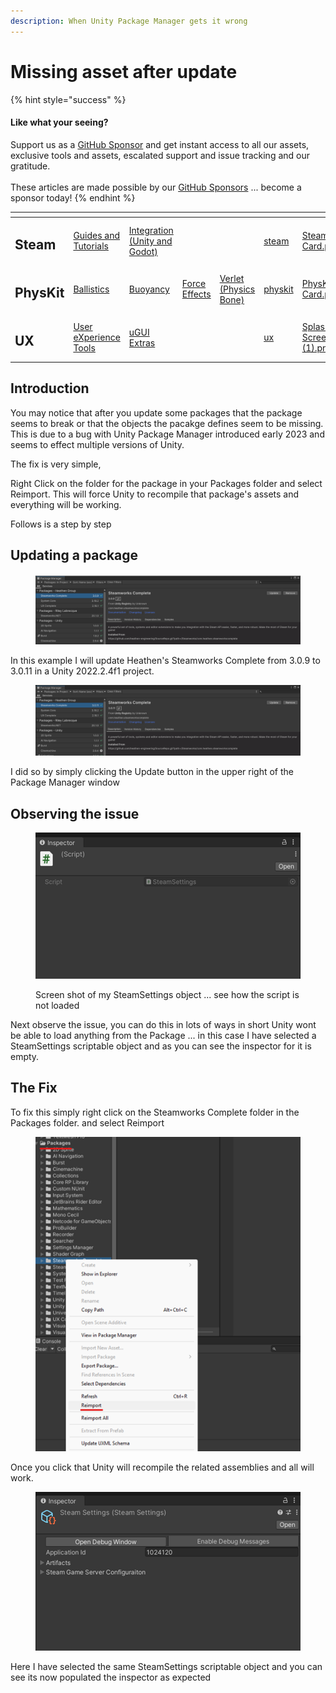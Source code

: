 ```yaml
---
description: When Unity Package Manager gets it wrong
---
```


# Missing asset after update

{% hint style="success" %}
#### Like what your seeing?

Support us as a [GitHub Sponsor](../../../become-a-sponsor/) and get instant access to all our assets, exclusive tools and assets, escalated support and issue tracking and our gratitude.\
\
These articles are made possible by our [GitHub Sponsors](../../../become-a-sponsor/) ... become a sponsor today!
{% endhint %}

<table data-view="cards"><thead><tr><th></th><th></th><th></th><th></th><th></th><th data-hidden data-card-target data-type="content-ref"></th><th data-hidden data-card-cover data-type="files"></th></tr></thead><tbody><tr><td><h2>Steam</h2></td><td><a href="../../steam/">Guides and Tutorials</a></td><td><a href="../../../assets/steamworks/">Integration (Unity and Godot)</a></td><td></td><td></td><td><a href="../../steam/">steam</a></td><td><a href="../../../.gitbook/assets/Steamworks Card.png">Steamworks Card.png</a></td></tr><tr><td><h2>PhysKit</h2></td><td><a href="../../../assets/physkit/learning/sample-scenes/1-ballistic-basics.md">Ballistics</a></td><td><a href="../../../assets/physkit/learning/sample-scenes/1-buoyancy-example.md">Buoyancy</a></td><td><a href="../../../assets/physkit/learning/sample-scenes/1-force-effect-fields.md">Force Effects</a></td><td><a href="../../../assets/physkit/learning/sample-scenes/2-verlet-spring-skinned-mesh.md">Verlet (Physics Bone)</a></td><td><a href="../../../assets/physkit/">physkit</a></td><td><a href="../../../.gitbook/assets/PhysKit Card.png">PhysKit Card.png</a></td></tr><tr><td><h2>UX</h2></td><td><a href="../../../assets/ux/learning/core-concepts/">User eXperience Tools</a></td><td><a href="../../../assets/ux/learning/ugui-extras/">uGUI Extras</a></td><td></td><td></td><td><a href="../../../assets/ux/">ux</a></td><td><a href="../../../.gitbook/assets/Splash Screen (1).png">Splash Screen (1).png</a></td></tr></tbody></table>

## Introduction

You may notice that after you update some packages that the package seems to break or that the objects the pacakge defines seem to be missing. This is due to a bug with Unity Package Manager introduced early 2023 and seems to effect multiple versions of Unity.

The fix is very simple,

Right Click on the folder for the package in your Packages folder and select Reimport. This will force Unity to recompile that package's assets and everything will be working.

Follows is a step by step

## Updating a package

<figure><img src="../../../.gitbook/assets/image (2) (5).png" alt=""><figcaption></figcaption></figure>

In this example I will update Heathen's Steamworks Complete from 3.0.9 to 3.0.11 in a Unity 2022.2.4f1 project.

<figure><img src="../../../.gitbook/assets/image (1).png" alt=""><figcaption></figcaption></figure>

I did so by simply clicking the Update button in the upper right of the Package Manager window

## Observing the issue

<figure><img src="../../../.gitbook/assets/image (4) (5).png" alt=""><figcaption><p>Screen shot of my SteamSettings object ... see how the script is not loaded</p></figcaption></figure>

Next observe the issue, you can do this in lots of ways in short Unity wont be able to load anything from the Package ... in this case I have selected a SteamSettings scriptable object and as you can see the inspector for it is empty.

## The Fix

To fix this simply right click on the Steamworks Complete folder in the Packages folder. and select Reimport

<figure><img src="../../../.gitbook/assets/image (5).png" alt=""><figcaption></figcaption></figure>

Once you click that Unity will recompile the related assemblies and all will work.

<figure><img src="../../../.gitbook/assets/image (2).png" alt=""><figcaption></figcaption></figure>

Here I have selected the same SteamSettings scriptable object and you can see its now populated the inspector as expected

